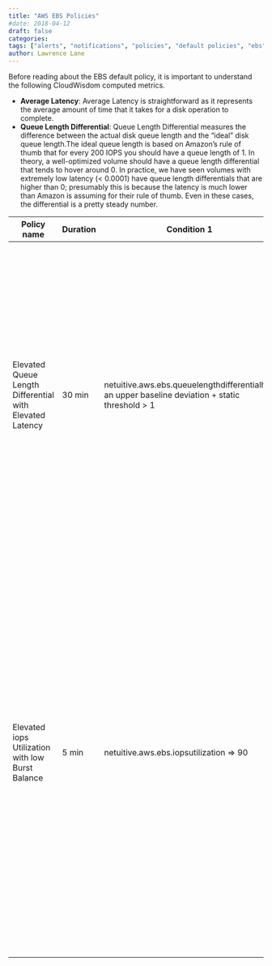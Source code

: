 ```yaml
---
title: "AWS EBS Policies"
#date: 2018-04-12
draft: false
categories:
tags: ["alerts", "notifications", "policies", "default policies", "ebs", "aws"]
author: Lawrence Lane
---
```

Before reading about the EBS default policy, it is important to understand the following CloudWisdom computed metrics.

- **Average Latency**: Average Latency is straightforward as it represents the average amount of time that it takes for a disk operation to complete.
- **Queue Length Differential**: Queue Length Differential measures the difference between the actual disk queue length and the “ideal” disk queue length.The ideal queue length is based on Amazon’s rule of thumb that for every 200 IOPS you should have a queue length of 1. In theory, a well-optimized volume should have a queue length differential that tends to hover around 0. In practice, we have seen volumes with extremely low latency (< 0.0001) have queue length differentials that are higher than 0; presumably this is because the latency is much lower than Amazon is assuming for their rule of thumb. Even in these cases, the differential is a pretty steady number.

| Policy name                                              | Duration | Condition 1                                                                                    | (and) Condition 2                                     | Cat.     | Description                                                                                                                                                                                                                                                                                                                                                                                                                                                                                                                                                                                                                                                 |
|----------------------------------------------------------|----------|------------------------------------------------------------------------------------------------|-------------------------------------------------------|----------|-------------------------------------------------------------------------------------------------------------------------------------------------------------------------------------------------------------------------------------------------------------------------------------------------------------------------------------------------------------------------------------------------------------------------------------------------------------------------------------------------------------------------------------------------------------------------------------------------------------------------------------------------------------|
| Elevated Queue Length Differential with Elevated Latency | 30 min   | netuitive.aws.ebs.queuelengthdifferentialhas an upper baseline deviation + static threshold > 1 | netuitive.aws.ebs.averagelatency has an upper baseline | CRITICAL | The first condition of the policy looks for an upper deviation as the first indication that the disk may be getting more traffic than it can keep up with. It also checks for the differential to be greater than 1 in order to avoid false alarming in cases where the differential is very low.The second condition is added because an elevated queue differential by itself is not necessarily a bad thing. We only want to alarm if your differential is higher than normal AND your latency is higher than normal.                                                                                                                                    |
| Elevated iops Utilization with low Burst Balance         | 5 min    | netuitive.aws.ebs.iopsutilization  => 90                                                       | aws.ebs.burstbalance <= 10.                           |          | This policy looks at two metrics: IOPS Utilizaton and EBS Burst Balance. High IOPS Utilization (a CloudWisdom computed metric) indicates the disk is highly utilized and a low EBS Burst Balance indicates the disk is so highly utilized that most of the burst available to the disk is depleted. Once the burst balance is fully depleted available disk IOPS will fall causing slowdowns in I/O and deteriorated performance of the application using the volume.\n\nCheck this volume and the application using it to see if the I/O profile has changed. Consider using Provisioned IOPS to increase the disk performance if this new profile is normal. |
